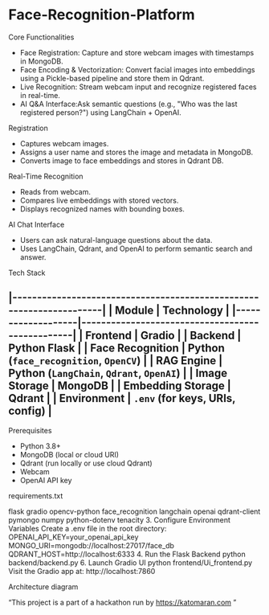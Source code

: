 # Face-Recognition-Platform
Core Functionalities

- Face Registration: Capture and store webcam images with timestamps in MongoDB.
- Face Encoding & Vectorization: Convert facial images into embeddings using a Pickle-based pipeline and store them in Qdrant.
- Live Recognition: Stream webcam input and recognize registered faces in real-time.
- AI Q&A Interface:Ask semantic questions (e.g., "Who was the last registered person?") using LangChain + OpenAI.



 Registration
- Captures webcam images.
- Assigns a user name and stores the image and metadata in MongoDB.
- Converts image to face embeddings and stores in Qdrant DB.

 Real-Time Recognition
- Reads from webcam.
- Compares live embeddings with stored vectors.
- Displays recognized names with bounding boxes.

 AI Chat Interface
- Users can ask natural-language questions about the data.
- Uses LangChain, Qdrant, and OpenAI to perform semantic search and answer.


 Tech Stack

|---------------------------------------------------------------------|
| Module            | Technology                                      |
|-------------------|-------------------------------------------------|
| Frontend          | Gradio                                          |
| Backend           | Python Flask                                    |
| Face Recognition  | Python (`face_recognition`, `OpenCV`)           |
| RAG Engine        | Python (`LangChain`, `Qdrant`, `OpenAI`)        |
| Image Storage     | MongoDB                                         |
| Embedding Storage | Qdrant                                          |
| Environment       | `.env` (for keys, URIs, config)                 |
-----------------------------------------------------------------------

 Prerequisites

- Python 3.8+
- MongoDB (local or cloud URI)
- Qdrant (run locally or use cloud Qdrant)
- Webcam
- OpenAI API key

requirements.txt

flask
gradio
opencv-python
face_recognition
langchain
openai
qdrant-client
pymongo
numpy
python-dotenv
tenacity
3. Configure Environment Variables
Create a .env file in the root directory:
OPENAI_API_KEY=your_openai_api_key
MONGO_URI=mongodb://localhost:27017/face_db
QDRANT_HOST=http://localhost:6333
4. Run the Flask Backend
python backend/backend.py
6. Launch Gradio UI
python frontend/Ui_frontend.py
Visit the Gradio app at: http://localhost:7860
 
 
 Architecture diagram
 [](../Untitled.fig)
 
“This project is a part of a hackathon run by https://katomaran.com ”
